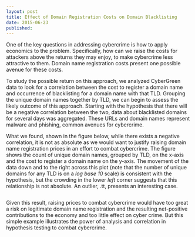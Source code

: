 ```yaml
---
layout: post
title: Effect of Domain Registration Costs on Domain Blacklisting
date: 2015-06-23
published:
---
```


One of the key questions in addressing cybercrime is how to apply economics to the problem. Specifically, how can we raise the costs for attackers above the returns they may enjoy, to make cybercrime less attractive to them. Domain name registration costs present one possible avenue for these costs.

To study the possible return on this approach, we analyzed CyberGreen data to look for a correlation between the cost to register a domain name and occurrence of blacklisting for a domain name with that TLD. Grouping the unique domain names together by TLD, we can begin to assess the likely outcome of this approach. Starting with the hypothesis that there will be a negative correlation between the two, data about blacklisted domains for several days was aggregated. These URLs and domain names represent malware and phishing, common avenues for cybercrime.

What we found, shown in the figure below, while there exists a negative correlation, it is not as absolute as we would want to justify raising domain name registration prices in an effort to combat cybercrime. The figure shows the count of unique domain names, grouped by TLD, on the x-axis and the cost to register a domain name on the y-axis. The movement of the data down and to the right across this plot (note that the number of unique domains for any TLD is on a *log base 10* scale) is consistent with the hypothesis, but the crowding in the lower *left* corner suggests that this relationship is not absolute. An outlier, .tt, presents an interesting case.

<img src="http://static1.squarespace.com/static/54caa8ffe4b0184795b6296b/54caa950e4b08a22d92ea5f3/54cab10ce4b042fd7653b414/1422569742163//img.png" alt=""/>

Given this result, raising prices to combat cybercrime would have too great a risk on legitimate domain name registration and the resulting net-positive contributions to the economy and too little effect on cyber crime. But this simple example illustrates the power of analysis and correlation in hypothesis testing to combat cybercrime.
